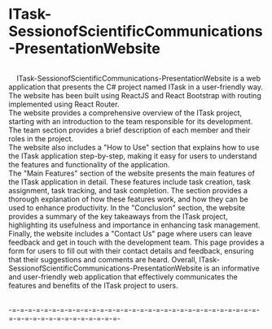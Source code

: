 # ITask-SessionofScientificCommunications-PresentationWebsite

<div style="display: flex; flex-direction: column;">
  <img src="https://i.ibb.co/SfYL8j2/e23dd61f0beb771a546360c740b5a127.png" alt="" />
  <img src="https://i.ibb.co/56Ky4Dr/c2d7d875913baa280f7e26e5dd85efc7.png" alt="" />
  <img src="https://i.ibb.co/K6RCQgF/61134383abe849110aa0d2dcd37e268f-1.png" alt="" />
  <img src="https://i.ibb.co/fQRGrWB/200f68bd922ff85af12c2a0ad09a9206.png" alt="" />
  <img src="https://i.ibb.co/2jg9g0f/f69771f016e9e14e3413cf7ae715a481.png" alt="" />
  <img src="https://i.ibb.co/8dqfFmL/f603aa85693decc846364890f06445ce.png" alt="" />
  <img src="https://i.ibb.co/fMgQdRz/bb24f6715569d582301520ecb5e72bd8.png" alt="" />
</div>
<p style="text-indent: 1rem">
ITask-SessionofScientificCommunications-PresentationWebsite is a web application that presents the C# project named ITask in a user-friendly way. The website has been built using ReactJS and React Bootstrap with routing implemented using React Router.<br />
The website provides a comprehensive overview of the ITask project, starting with an introduction to the team responsible for its development. The team section provides a brief description of each member and their roles in the project.<br />
The website also includes a "How to Use" section that explains how to use the ITask application step-by-step, making it easy for users to understand the features and functionality of the application.<br />
The "Main Features" section of the website presents the main features of the ITask application in detail. These features include task creation, task assignment, task tracking, and task completion. The section provides a thorough explanation of how these features work, and how they can be used to enhance productivity.
In the "Conclusion" section, the website provides a summary of the key takeaways from the ITask project, highlighting its usefulness and importance in enhancing task management.<br />
Finally, the website includes a "Contact Us" page where users can leave feedback and get in touch with the development team. This page provides a form for users to fill out with their contact details and feedback, ensuring that their suggestions and comments are heard.
Overall, ITask-SessionofScientificCommunications-PresentationWebsite is an informative and user-friendly web application that effectively communicates the features and benefits of the ITask project to users.<br /><br />
</p>
-=-=-=-=-=-=-=-=-=-=-=-=-=-=-=-=-=-=-=-=-=-=-=-=-=-=-=-=-=-=-=-=-=-=-=-=-=-=-=-=-=-=-=-=-=-
